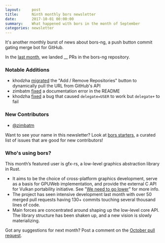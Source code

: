 ```yaml
---
layout:     post
title:      Ninth monthly bors newsletter
date:       2017-10-01 00:00:00
summary:    What happened with bors in the month of September
categories: newsletter
---
```


It's another monthly burst of news about bors-ng,
a push button commit gating merge bot for GitHub.

In the [last month](https://github.com/bors-ng/bors-ng/pulls?utf8=%E2%9C%93&q=is%3Apr%20is%3Aclosed%20closed%3A2017-09-01..2017-09-30),
we landed __ PRs in the bors-ng repository.


### Notable Additions

* khodzha [migrated](https://github.com/bors-ng/bors-ng/pull/289) the "Add / Remove Repositories" button to dynamically pull the URL from GitHub's API
* zimbatm [fixed](https://github.com/bors-ng/bors-ng/pull/293) a documentation error in the README
* khodzha [fixed](https://github.com/bors-ng/bors-ng/pull/295) a bug that caused `delegate=USER` to work but `delegate+` to fail


### New Contributors

* [@zimbatm](https://github.com/zimbatm)

Want to see your name in this newsletter? Look at [bors starters](https://bors.tech/starters/), a curated list of issues that are good for new contributors!


### Who's using bors?

This month’s featured user is gfx-rs, a low-level graphics abstraction library in Rust.
* It aims to be the choice of cross-platform graphics development, serve as a basis for GPUWeb implementation, and provide the external C API for Vulkan portability initiative. See "[We need to go lower](http://gfx-rs.github.io/2017/07/24/low-level.html)" for more info.
* The project has seen intensive development last month with over 50 merged pull requests having 130+ commits touching several thousand lines of code.
* Main forces are concentrated around shaping up the low-level core API. The library structure has been shaken up, and a new vision is slowly materializing.

Got any suggestions for next month?
Post a comment on the [October pull request](https://github.com/bors-ng/bors-ng.github.io/pull/10).

